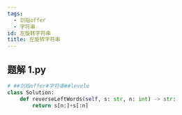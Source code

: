 ```yaml
---
tags:
  - 剑指offer
  - 字符串
id: 左旋转字符串
title: 左旋转字符串
---
```


## 题解 1.py

```.py
# ##剑指offer#字符串##levele
class Solution:
    def reverseLeftWords(self, s: str, n: int) -> str:
        return s[n:]+s[:n]

```


